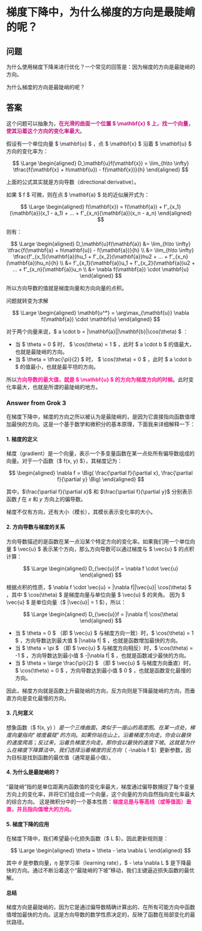 # 梯度下降中，为什么梯度的方向是最陡峭的呢？

## 问题

为什么使用梯度下降来进行优化？一个常见的回答是：因为梯度的方向是最陡峭的方向。

为什么梯度的方向是最陡峭的呢？

## 答案

这个问题可以抽象为，<span style="color: #C71585; font-weight: bold;">在光滑的曲面一个位置 $ \mathbf{x} $ 上，找一个向量，使其沿着这个方向的变化率最大</span>。

假设有一个单位向量 $ \mathbf{u} $ ，点 $ \mathbf{x} $ 沿着 $ \mathbf{u} $ 方向的变化率为：

$$
\Large
\begin{aligned} 
    D_\mathbf{u}f(\mathbf{x}) = \lim_{h\to \infty} \tfrac{f(\mathbf{x} + h\mathbf{u}) - f(\mathbf{x})}{h}
\end{aligned}
$$

上面的公式其实就是方向导数（directional derivative）。

如果 $ f $ 可微，则在点 $ \mathbf{a} $ 处的近似展开式为：

$$
\Large
\begin{aligned}
    f(\mathbf{x}) = f(\mathbf{a}) + f'_{x_1}(\mathbf{a})(x_1 - a_1) + ... + f'_{x_n}(\mathbf{a})(x_n - a_n)
\end{aligned}
$$

则有：

$$
\Large
\begin{aligned}
D_\mathbf{u}f(\mathbf{a}) &= \lim_{h\to \infty} \tfrac{f(\mathbf{a} + h\mathbf{u}) - f(\mathbf{a})}{h} \\
&= \lim_{h\to \infty} \tfrac{f'_{x_1}(\mathbf{a})hu_1 + f'_{x_2}(\mathbf{a})hu2 + ... + f'_{x_n}(\mathbf{a})hu_n}{h} \\
&= f'_{x_1}(\mathbf{a})u_1 + f'_{x_2}(\mathbf{a})u2 + ... + f'_{x_n}(\mathbf{a})u_n \\
&= \nabla f(\mathbf{a}) \cdot \mathbf{u}
\end{aligned}
$$

所以方向导数的值就是梯度向量和方向向量的点积。

问题就转变为求解

$$
\Large
\begin{aligned}
\mathbf{u^*} = \arg\max_{\mathbf{u}} \nabla f(\mathbf{a}) \cdot \mathbf{u}
\end{aligned}
$$

对于两个向量来说，$ a \cdot b = |\mathbf{a}||\mathbf{b}|\cos(\theta) $ ：

- 当 $ \theta = 0 $ 时， $ \cos(\theta) = 1 $ ，此时 $ a \cdot b $ 的值最大，也就是最陡峭的方向。
- 当 $ \theta = \tfrac{\pi}{2} $ 时， $ \cos(\theta) = 0 $ ，此时 $ a \cdot b $ 的值最小，也就是最平坦的方向。

所以<span style="color: #FF1493; font-weight: bold;">方向导数的最大值，就是 $ \mathbf{u} $ 的方向为梯度方向的时候</span>。此时变化率最大，也就是所谓的最陡峭的地方。

### Answer from Grok 3

在梯度下降中，梯度的方向之所以被认为是最陡峭的，是因为它直接指向函数值增加最快的方向。这是一个基于数学和微积分的基本原理，下面我来详细解释一下：

#### 1. 梯度的定义
梯度（gradient）是一个向量，表示一个多变量函数在某一点处所有偏导数组成的向量。对于一个函数（$ f(x, y) $），其梯度记为：

$$
\begin{aligned}
\nabla f = \Big( \frac{\partial f}{\partial x}, \frac{\partial f}{\partial y} \Big)
\end{aligned}
$$

其中，$\frac{\partial f}{\partial x}$ 和 $\frac{\partial f}{\partial y}$ 分别表示函数 $f$ 在 $x$ 和 $y$ 方向上的偏导数。

梯度不仅有方向，还有大小（模长），其模长表示变化率的大小。

#### 2. 方向导数与梯度的关系
方向导数描述的是函数在某一点沿某个特定方向的变化率。如果我们用一个单位向量 $ \vec{u} $ 表示某个方向，那么方向导数可以通过梯度与 $ \vec{u} $ 的点积计算：

$$
\Large
\begin{aligned}
D_{\vec{u}}f = \nabla f \cdot \vec{u}
\end{aligned}
$$

根据点积的性质，$ \nabla f \cdot \vec{u} = |\nabla f||\vec{u}| \cos(\theta) $ ，其中 $ \cos(\theta) $ 是梯度向量与单位向量 $ \vec{u} $ 的夹角。
因为 $ \vec{u} $ 是单位向量（$ |\vec{u}| = 1 $），所以：

$$
\Large
\begin{aligned}
D_{\vec{u}}f = |\nabla f| \cos(\theta)
\end{aligned}
$$

- 当 $ \theta = 0 $ （即 $ \vec{u} $ 与梯度方向一致）时，$ \cos(\theta) = 1 $ ，方向导数达到最大值 $ |\nabla f| $ ，也就是函数增加最快的方向。
- 当 $ \theta = \pi $ （即 $ \vec{u} $ 与梯度方向相反）时，$ \cos(\theta) = -1 $ ，方向导数达到最小值 $ -|\nabla f| $ ，也就是函数减少最快的方向。
- 当 $ \theta = \large \frac{\pi}{2} $ （即 $ \vec{u} $ 与梯度方向垂直）时，$ \cos(\theta) = 0 $ ，方向导数达到最小值 $ 0 $ ，也就是函数变化最慢的方向。

因此，梯度方向就是函数上升最陡峭的方向，反方向则是下降最陡峭的方向，而垂直方向是变化最慢的方向。

#### 3. 几何意义
想象函数（$ f(x, y) $）是一个三维曲面，类似于一座山的高度图。在某一点处，梯度向量指向“坡度最陡”的方向。如果你站在山上，沿着梯度方向走，你会以最快的速度爬高；
反过来，沿着负梯度方向走，那你会以最快的速度下坡。这就是为什么在梯度下降算法中，我们选择沿着梯度的反方向（$ -\nabla f $）更新参数，因为目标是找到函数的最优值（通常是最小值）。

#### 4. 为什么是最陡峭的？
“最陡峭”指的是单位距离内函数值的变化率最大，梯度通过偏导数捕捉了每个变量方向上的变化率，并将它们组合成一个向量，这个向量的方向自然指向变化率最大的综合方向。
这是微积分中的一个基本性质：<span style="color: #FF1493; font-weight: bold;">梯度总是与等高线（或等值面）垂直，并且指向值增大的方向。</span>

#### 5. 梯度下降的应用
在梯度下降中，我们希望最小化损失函数（$ L $）。因此更新规则是：

$$
\Large
\begin{aligned}
\theta = \theta - \eta \nabla L
\end{aligned}
$$

其中 $\theta$ 是参数向量，$\eta$ 是学习率（learning rate），$ - \eta \nabla L $ 是下降最快的方向。通过不断沿着这个“最陡峭的下坡”移动，我们主键逼近损失函数的最优解。

#### 总结
梯度方向是最陡峭的，因为它是通过偏导数精确计算出的、在所有可能方向中函数值增加最快的方向。这是方向导数的数学性质决定的，反映了函数在局部变化的最优路径。

